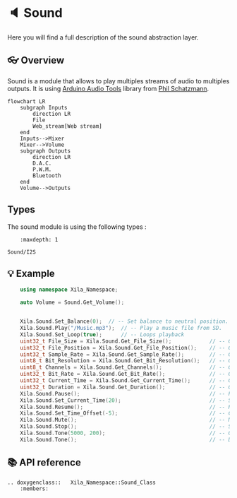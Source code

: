 # 🔈 Sound

Here you will find a full description of the sound abstraction layer.

## 👓 Overview

Sound is a module that allows to play multiples streams of audio to multiples outputs. It is using [Arduino Audio Tools](https://github.com/pschatzmann/arduino-audio-tools) library from [Phil Schatzmann](http://pschatzmann.ch/).

```{mermaid}
flowchart LR
    subgraph Inputs
        direction LR
        File
        Web_stream[Web stream]
    end
    Inputs-->Mixer
    Mixer-->Volume
    subgraph Outputs
        direction LR
        D.A.C.
        P.W.M.
        Bluetooth
    end
    Volume-->Outputs
```

## Types

The sound module is using the following types :

```{toctree}
    :maxdepth: 1

Sound/I2S

```



## 💡 Example

```cpp
    using namespace Xila_Namespace;

    auto Volume = Sound.Get_Volume();


    Xila.Sound.Set_Balance(0);  // -- Set balance to neutral position.
    Xila.Sound.Play("/Music.mp3");  // -- Play a music file from SD.
    Xila.Sound.Set_Loop(true);      // -- Loops playback
    uint32_t File_Size = Xila.Sound.Get_File_Size();            // -- Get current playing file size.
    uint32_t File_Position = Xila.Sound.Get_File_Position();    // -- Get current playing file position.
    uint32_t Sample_Rate = Xila.Sound.Get_Sample_Rate();        // -- Get current playing file sample rate.
    uint8_t Bit_Resolution = Xila.Sound.Get_Bit_Resolution();   // -- Get current playing file bit resolution.
    uint8_t Channels = Xila.Sound.Get_Channels();               // -- Get number of channels in the current playing file.
    uint32_t Bit_Rate = Xila.Sound.Get_Bit_Rate();              // -- Get current playing file bit rate.
    uint32_t Current_Time = Xila.Sound.Get_Current_Time();      // -- Get current playback time.
    uint32_t Duration = Xila.Sound.Get_Duration();              // -- Get current playing file duration.
    Xila.Sound.Pause();                                         // -- Pause the playback.
    Xila.Sound.Set_Current_Time(20);                            // -- Set current playback time to 20 second.
    Xila.Sound.Resume();                                        // -- Resume the playback.
    Xila.Sound.Set_Time_Offset(-5);                             // -- Comes back 5 seconds back.
    Xila.Sound.Mute();                                          // -- Mute the playback.
    Xila.Sound.Stop();                                          // -- Stop the playback
    Xila.Sound.Tone(5000, 200);                                 // -- Generate a 5 kHz tone during 200 ms.
    Xila.Sound.Tone();                                          // -- Disable tone.
```

## 📚 API reference

```{eval-rst}
.. doxygenclass::   Xila_Namespace::Sound_Class
    :members:
```
